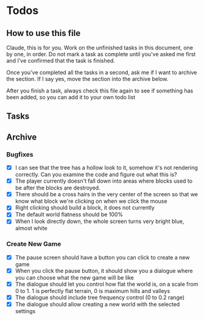 # Todos

## How to use this file

Claude, this is for you. Work on the unfinished tasks in this document, one by
one, in order. Do not mark a task as complete until you've asked me first and
I've confirmed that the task is finished.

Once you've completed all the tasks in a second, ask me if I want to archive the
section. If I say yes, move the section into the archive below.

After you finish a task, always check this file again to see if something has
been added, so you can add it to your own todo list

## Tasks

## Archive

### Bugfixes

- [x] I can see that the tree has a hollow look to it, somehow it's not
      rendering correctly. Can you examine the code and figure out what this is?
- [x] The player currently doesn't fall down into areas where blocks used to be
      after the blocks are destroyed.
- [x] There should be a cross hairs in the very center of the screen so that we
      know what block we're clicking on when we click the mouse
- [x] Right clicking should build a block, it does not currently
- [x] The default world flatness should be 100%
- [x] When I look directly down, the whole screen turns very bright blue, almost
      white

### Create New Game

- [x] The pause screen should have a button you can click to create a new game
- [x] When you click the pause button, it should show you a dialogue where you
      can choose what the new game will be like
- [x] The dialogue should let you control how flat the world is, on a scale from
      0 to 1. 1 is perfectly flat terrain, 0 is maximum hills and valleys
- [x] The dialogue should include tree frequency control (0 to 0.2 range)
- [x] The dialogue should allow creating a new world with the selected settings

